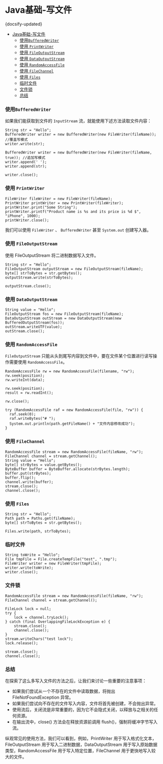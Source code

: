 # Java基础-写文件
{docsify-updated}

- [Java基础-写文件](#java基础-写文件)
    - [使用`BufferedWriter`](#使用bufferedwriter)
    - [使用 `PrintWriter`](#使用-printwriter)
    - [使用 `FileOutputStream`](#使用-fileoutputstream)
    - [使用 `DataOutputStream`](#使用-dataoutputstream)
    - [使用 `RandomAccessFile`](#使用-randomaccessfile)
    - [使用 `FileChannel`](#使用-filechannel)
    - [使用 `Files`](#使用-files)
    - [临时文件](#临时文件)
    - [文件锁](#文件锁)
    - [总结](#总结)

###  使用`BufferedWriter`  
如果我们能获取到文件的 `InputStream` 流，就能使用下述方法读取文件内容：
```
String str = "Hello";
BufferedWriter writer = new BufferedWriter(new FileWriter(fileName)); //覆盖写模式
writer.write(str);

BufferedWriter writer = new BufferedWriter(new FileWriter(fileName, true)); //追加写模式
writer.append(' ');
writer.append(str);

writer.close();
```
    
### 使用 `PrintWriter`
```
FileWriter fileWriter = new FileWriter(fileName);
PrintWriter printWriter = new PrintWriter(fileWriter);
printWriter.print("Some String");
printWriter.printf("Product name is %s and its price is %d $", "iPhone", 1000);
printWriter.close();
```
我们可以使用 `FileWriter` 、 `BufferedWriter` 甚至 `System.out` 创建写入器。


### 使用 `FileOutputStream`
使用 FileOutputStream 将二进制数据写入文件。
```
String str = "Hello";
FileOutputStream outputStream = new FileOutputStream(fileName);
byte[] strToBytes = str.getBytes();
outputStream.write(strToBytes);

outputStream.close();
```

### 使用 `DataOutputStream`
```
String value = "Hello";
FileOutputStream fos = new FileOutputStream(fileName);
DataOutputStream outStream = new DataOutputStream(new BufferedOutputStream(fos));
outStream.writeUTF(value);
outStream.close();
```

### 使用 `RandomAccessFile`
`FileOutputStream` 只能从头到尾写内容到文件中，要在文件某个位置进行读写操作需要使用 `RandomAccessFile`。

```
RandomAccessFile rw = new RandomAccessFile(filename, "rw");
rw.seek(position);
rw.writeInt(data);

rw.seek(position);
result = rw.readInt();

rw.close();

try (RandomAccessFile raf = new RandomAccessFile(file, "rw")) {
  raf.seek(0);
  raf.writeBytes("# ");
  System.out.println(path.getFileName() + "文件内容修改成功");
}
```

### 使用 `FileChannel`
```
RandomAccessFile stream = new RandomAccessFile(fileName, "rw");
FileChannel channel = stream.getChannel();
String value = "Hello";
byte[] strBytes = value.getBytes();
ByteBuffer buffer = ByteBuffer.allocate(strBytes.length);
buffer.put(strBytes);
buffer.flip();
channel.write(buffer);
stream.close();
channel.close();
```

### 使用 `Files`
```
String str = "Hello";
Path path = Paths.get(fileName);
byte[] strToBytes = str.getBytes();

Files.write(path, strToBytes);
```

### 临时文件
```
String toWrite = "Hello";
File tmpFile = File.createTempFile("test", ".tmp");
FileWriter writer = new FileWriter(tmpFile);
writer.write(toWrite);
writer.close();
```

### 文件锁
```
RandomAccessFile stream = new RandomAccessFile(fileName, "rw");
FileChannel channel = stream.getChannel();

FileLock lock = null;
try {
    lock = channel.tryLock();
} catch (final OverlappingFileLockException e) {
    stream.close();
    channel.close();
}
stream.writeChars("test lock");
lock.release();

stream.close();
channel.close();
```

### 总结
在探索了这么多写入文件的方法之后，让我们来讨论一些重要的注意事项：

+ 如果我们尝试从一个不存在的文件中读取数据，将抛出 FileNotFoundException 异常。
+ 如果我们尝试向不存在的文件写入内容，文件将首先被创建，不会抛出异常。
+ 使用流后，关闭流是非常重要的，因为它不会隐式关闭，以释放与之相关的任何资源。
+ 在输出流中，close() 方法会在释放资源前调用 flush()，强制将缓冲字节写入流。

纵观常见的使用方法，我们可以看到，例如，PrintWriter 用于写入格式化文本，FileOutputStream 用于写入二进制数据，DataOutputStream 用于写入原始数据类型，RandomAccessFile 用于写入特定位置，FileChannel 用于更快地写入较大的文件。